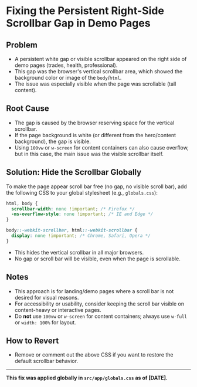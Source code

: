 # Fixing the Persistent Right-Side Scrollbar Gap in Demo Pages

## Problem
- A persistent white gap or visible scrollbar appeared on the right side of demo pages (trades, health, professional).
- This gap was the browser's vertical scrollbar area, which showed the background color or image of the `body`/`html`.
- The issue was especially visible when the page was scrollable (tall content).

## Root Cause
- The gap is caused by the browser reserving space for the vertical scrollbar.
- If the page background is white (or different from the hero/content background), the gap is visible.
- Using `100vw` or `w-screen` for content containers can also cause overflow, but in this case, the main issue was the visible scrollbar itself.

## Solution: Hide the Scrollbar Globally
To make the page appear scroll bar free (no gap, no visible scroll bar), add the following CSS to your global stylesheet (e.g., `globals.css`):

```css
html, body {
  scrollbar-width: none !important; /* Firefox */
  -ms-overflow-style: none !important; /* IE and Edge */
}

body::-webkit-scrollbar, html::-webkit-scrollbar {
  display: none !important; /* Chrome, Safari, Opera */
}
```

- This hides the vertical scrollbar in all major browsers.
- No gap or scroll bar will be visible, even when the page is scrollable.

## Notes
- This approach is for landing/demo pages where a scroll bar is not desired for visual reasons.
- For accessibility or usability, consider keeping the scroll bar visible on content-heavy or interactive pages.
- Do **not** use `100vw` or `w-screen` for content containers; always use `w-full` or `width: 100%` for layout.

## How to Revert
- Remove or comment out the above CSS if you want to restore the default scrollbar behavior.

---

**This fix was applied globally in `src/app/globals.css` as of [DATE].** 
